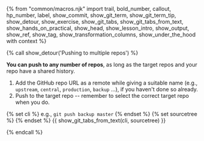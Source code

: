 {% from "common/macros.njk" import trail, bold_number, callout, hp_number, label, show_commit, show_git_term, show_git_term_tip, show_detour, show_exercise, show_git_tabs, show_git_tabs_from_text, show_hands_on_practical, show_head, show_lesson_intro, show_output, show_ref, show_tag, show_transformation_columns, show_under_the_hood with context %}

{% call show_detour('Pushing to multiple repos') %}

**You can push to any number of repos**, as long as the target repos and your repo have a shared history.
1. <trigger trigger="click" for="modal:push-addRemoteForNormalPushing">Add the GitHub repo URL as a remote</trigger> while giving a suitable name (e.g., `upstream`, `central`, `production`, `backup` ...), if you haven't done so already.
1. Push to the target repo -- remember to select the correct target repo when you do.

<modal large header="Git & GitHub → Push →" id="modal:push-addRemoteForNormalPushing">
  <include src="../setRemote/text.md#body"/>
</modal>

{% set cli %} <!-- ------ start: Git Tabs --------------->
 e.g., `git push backup master`
{% endset %}
{% set sourcetree %}
<pic eager src="{{baseUrl}}/gitAndGithub/push/images/sourcetreePushDialog.png" width="470" />
{% endset %}
{{ show_git_tabs_from_text(cli, sourcetree) }}
<!-- ------ end: Git Tabs -------------------------------->


{% endcall %}
